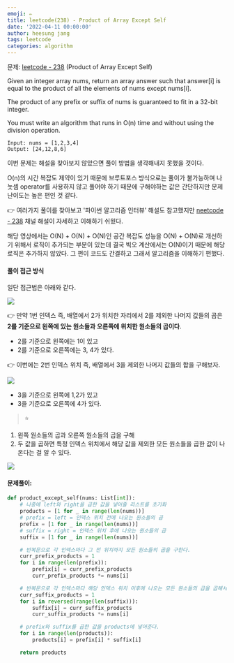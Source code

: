 ```yaml
---
emoji: ✏️
title: leetcode(238) - Product of Array Except Self
date: '2022-04-11 00:00:00'
author: heesung jang
tags: leetcode
categories: algorithm
---
```


문제: [leetcode - 238](https://leetcode.com/problems/product-of-array-except-self/) (Product of Array Except Self)

Given an integer array nums, return an array answer such that answer[i] is equal to the product of all the elements of nums except nums[i].

The product of any prefix or suffix of nums is guaranteed to fit in a 32-bit integer.

You must write an algorithm that runs in O(n) time and without using the division operation.

```
Input: nums = [1,2,3,4]
Output: [24,12,8,6]
```

이번 문제는 해설을 찾아보지 않았으면 풀이 방법을 생각해내지 못했을 것이다.

O(n)의 시간 복잡도 제약이 있기 때문에 브루트포스 방식으로는 풀이가 불가능하며 나눗셈 operator를 사용하지 않고 풀어야 하기 때문에 구해야하는 값은 간단하지만 문제 난이도는 높은 편인 것 같다.

👉 여러가지 풀이를 찾아보고 '파이썬 알고리즘 인터뷰' 해설도 참고했지만 [neetcode - 238](https://www.youtube.com/watch?v=bNvIQI2wAjk) 채널 해설이 자세하고 이해하기 쉬웠다.

해당 영상에서는 O(N) + O(N) + O(N)인 공간 복잡도 성능을 O(N) + O(N)로 개선하기 위해서 로직이 추가되는 부분이 있는데 결국 빅오 계산에서는 O(N)이기 때문에 해당 로직은 추가하지 않았다. 그 편이 코드도 간결하고 그래서 알고리즘을 이해하기 편했다.

#### 풀이 접근 방식

일단 접근법은 아래와 같다.

![](https://velog.velcdn.com/images/heesungj7/post/2e34c455-1a99-42bd-9588-7053d21929ea/image.jpeg)

👉 만약 1번 인덱스 즉, 배열에서 2가 위치한 자리에서 2를 제외한 나머지 값들의 곱은 **2를 기준으로 왼쪽에 있는 원소들과 오른쪽에 위치한 원소들의 곱이다**.

- 2를 기준으로 왼쪽에는 1이 있고
- 2를 기준으로 오른쪽에는 3, 4가 있다.

👉 이번에는 2번 인덱스 위치 즉, 배열에서 3을 제외한 나머지 값들의 합을 구해보자.

![](https://velog.velcdn.com/images/heesungj7/post/93566e35-27ae-4d2a-a47a-8457573a03ba/image.jpeg)

- 3을 기준으로 왼쪽에 1,2가 있고
- 3을 기준으로 오른쪽에 4가 있다.

> ⭐️

1. 왼쪽 원소들의 곱과 오른쪽 원소들의 곱을 구해
2. 두 값을 곱하면 특정 인덱스 위치에서 해당 값을 제외한 모든 원소들을 곱한 값이 나온다는 걸 알 수 있다.

![](https://velog.velcdn.com/images/heesungj7/post/22778f23-8f3a-4f87-b7a0-4a23ff3dfc98/image.jpeg)

#### 문제풀이:

```python
def product_except_self(nums: List[int]):
	# 나중에 left와 right을 곱한 값을 넣어줄 리스트를 초기화
    products = [1 for _ in range(len(nums))]
    # prefix = left = 인덱스 위치 전에 나오는 원소들의 곱
    prefix = [1 for _ in range(len(nums))]
    # suffix = right = 인덱스 위치 후에 나오는 원소들의 곱
    suffix = [1 for _ in range(len(nums))]

	# 반복문으로 각 인덱스마다 그 전 위치까지 모든 원소들의 곱을 구한다.
    curr_prefix_products = 1
    for i in range(len(prefix)):
        prefix[i] = curr_prefix_products
        curr_prefix_products *= nums[i]

	# 반복문으로 각 인덱스마다 해당 인덱스 위치 이후에 나오는 모든 원소들의 곱을 곱해서 구한다.
    curr_suffix_products = 1
    for i in reversed(range(len(suffix))):
        suffix[i] = curr_suffix_products
        curr_suffix_products *= nums[i]

	# prefix와 suffix를 곱한 값을 products에 넣어준다.
    for i in range(len(products)):
        products[i] = prefix[i] * suffix[i]

    return products

```

```toc

```
